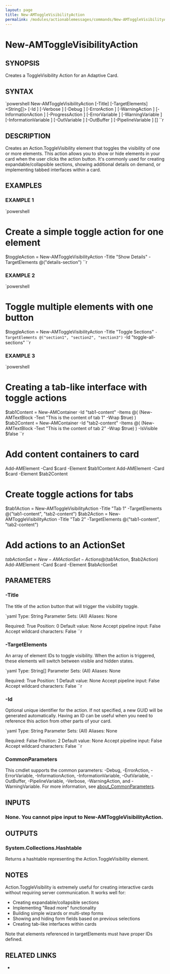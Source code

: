 ```yaml
---
layout: page
title: New-AMToggleVisibilityAction
permalink: /modules/actionablemessages/commands/New-AMToggleVisibilityAction/
---
```


# New-AMToggleVisibilityAction

## SYNOPSIS
Creates a ToggleVisibility Action for an Adaptive Card.

## SYNTAX

`powershell
New-AMToggleVisibilityAction [-Title] <String> [-TargetElements] <String[]> [-Id <String>] [-Verbose <SwitchParameter>] [-Debug <SwitchParameter>] [-ErrorAction <ActionPreference>] [-WarningAction <ActionPreference>] [-InformationAction <ActionPreference>] [-ProgressAction <ActionPreference>] [-ErrorVariable <String>] [-WarningVariable <String>] [-InformationVariable <String>] [-OutVariable <String>] [-OutBuffer <Int32>] [-PipelineVariable <String>] [<CommonParameters>]
``r

## DESCRIPTION
Creates an Action.ToggleVisibility element that toggles the visibility of one or more elements.
This action allows you to show or hide elements in your card when the user clicks the action button.
It's commonly used for creating expandable/collapsible sections, showing additional details on demand,
or implementing tabbed interfaces within a card.

## EXAMPLES

### EXAMPLE 1
`powershell
# Create a simple toggle action for one element
$toggleAction = New-AMToggleVisibilityAction -Title "Show Details" -TargetElements @("details-section")
``r

    

### EXAMPLE 2
`powershell
# Toggle multiple elements with one button
$toggleAction = New-AMToggleVisibilityAction -Title "Toggle Sections" `
    -TargetElements @("section1", "section2", "section3") `
    -Id "toggle-all-sections"
``r

    

### EXAMPLE 3
`powershell
# Creating a tab-like interface with toggle actions
$tab1Content = New-AMContainer -Id "tab1-content" -Items @(
    (New-AMTextBlock -Text "This is the content of tab 1" -Wrap $true)
)
$tab2Content = New-AMContainer -Id "tab2-content" -Items @(
    (New-AMTextBlock -Text "This is the content of tab 2" -Wrap $true)
) -IsVisible $false
``r

# Add content containers to card
Add-AMElement -Card $card -Element $tab1Content
Add-AMElement -Card $card -Element $tab2Content

# Create toggle actions for tabs
$tab1Action = New-AMToggleVisibilityAction -Title "Tab 1" -TargetElements @("tab1-content", "tab2-content")
$tab2Action = New-AMToggleVisibilityAction -Title "Tab 2" -TargetElements @("tab1-content", "tab2-content")

# Add actions to an ActionSet
$tabActionSet = New-AMActionSet -Actions @($tab1Action, $tab2Action)
Add-AMElement -Card $card -Element $tabActionSet    

## PARAMETERS

### -Title
The title of the action button that will trigger the visibility toggle.

`yaml
Type: String
Parameter Sets: (All)
Aliases: None

Required: True
Position: 0
Default value: None
Accept pipeline input: False
Accept wildcard characters: False
``r

### -TargetElements
An array of element IDs to toggle visibility. When the action is triggered,
these elements will switch between visible and hidden states.

`yaml
Type: String[]
Parameter Sets: (All)
Aliases: None

Required: True
Position: 1
Default value: None
Accept pipeline input: False
Accept wildcard characters: False
``r

### -Id
Optional unique identifier for the action. If not specified, a new GUID will be
generated automatically. Having an ID can be useful when you need to reference
this action from other parts of your card.

`yaml
Type: String
Parameter Sets: (All)
Aliases: None

Required: False
Position: 2
Default value: None
Accept pipeline input: False
Accept wildcard characters: False
``r

### CommonParameters
This cmdlet supports the common parameters: -Debug, -ErrorAction, -ErrorVariable, -InformationAction, -InformationVariable, -OutVariable, -OutBuffer, -PipelineVariable, -Verbose, -WarningAction, and -WarningVariable. For more information, see [about_CommonParameters](https://learn.microsoft.com/en-us/powershell/module/microsoft.powershell.core/about/about_commonparameters).

## INPUTS
### None. You cannot pipe input to New-AMToggleVisibilityAction.

## OUTPUTS
### System.Collections.Hashtable
Returns a hashtable representing the Action.ToggleVisibility element.

## NOTES
Action.ToggleVisibility is extremely useful for creating interactive cards without requiring
server communication. It works well for:

- Creating expandable/collapsible sections
- Implementing "Read more" functionality
- Building simple wizards or multi-step forms
- Showing and hiding form fields based on previous selections
- Creating tab-like interfaces within cards

Note that elements referenced in targetElements must have proper IDs defined.

## RELATED LINKS
* [](https://adaptivecards.io/explorer/Action.ToggleVisibility.html)

